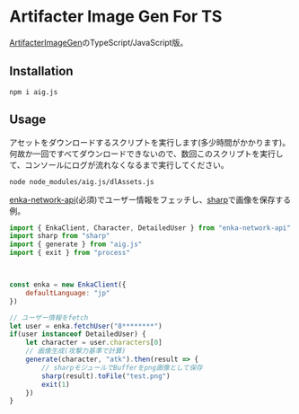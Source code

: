 # Artifacter Image Gen For TS

[ArtifacterImageGen](https://github.com/FuroBath/ArtifacterImageGen/tree/master)のTypeScript/JavaScript版。

## Installation

```
npm i aig.js
```

## Usage
アセットをダウンロードするスクリプトを実行します(多少時間がかかります)。
何故か一回ですべてダウンロードできないので、数回このスクリプトを実行して、コンソールにログが流れなくなるまで実行してください。

```
node node_modules/aig.js/dlAssets.js
```

[enka-network-api](https://www.npmjs.com/package/enka-network-api)(必須)でユーザー情報をフェッチし、[sharp](https://www.npmjs.com/package/sharp)で画像を保存する例。
```js
import { EnkaClient, Character, DetailedUser } from "enka-network-api"
import sharp from "sharp"
import { generate } from "aig.js"
import { exit } from "process"



const enka = new EnkaClient({
    defaultLanguage: "jp"
})

// ユーザー情報をfetch
let user = enka.fetchUser("8********")
if(user instanceof DetailedUser) {
    let character = user.characters[0]
    // 画像生成(攻撃力基準で計算)
    generate(character, "atk").then(result => {
        // sharpモジュールでBufferをpng画像として保存
        sharp(result).toFile("test.png")
        exit(1)
    })
}
```